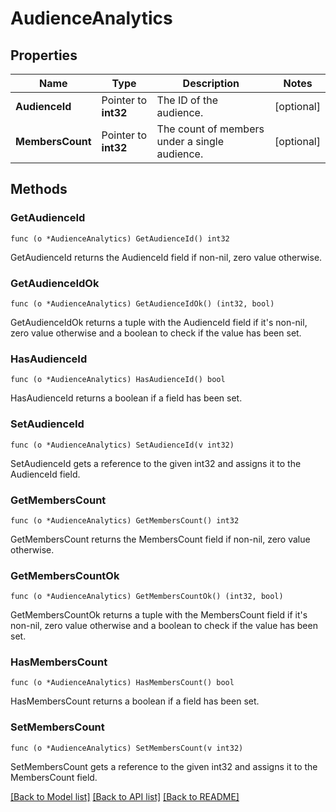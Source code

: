 # AudienceAnalytics

## Properties

Name | Type | Description | Notes
------------ | ------------- | ------------- | -------------
**AudienceId** | Pointer to **int32** | The ID of the audience. | [optional] 
**MembersCount** | Pointer to **int32** | The count of members under a single audience. | [optional] 

## Methods

### GetAudienceId

`func (o *AudienceAnalytics) GetAudienceId() int32`

GetAudienceId returns the AudienceId field if non-nil, zero value otherwise.

### GetAudienceIdOk

`func (o *AudienceAnalytics) GetAudienceIdOk() (int32, bool)`

GetAudienceIdOk returns a tuple with the AudienceId field if it's non-nil, zero value otherwise
and a boolean to check if the value has been set.

### HasAudienceId

`func (o *AudienceAnalytics) HasAudienceId() bool`

HasAudienceId returns a boolean if a field has been set.

### SetAudienceId

`func (o *AudienceAnalytics) SetAudienceId(v int32)`

SetAudienceId gets a reference to the given int32 and assigns it to the AudienceId field.

### GetMembersCount

`func (o *AudienceAnalytics) GetMembersCount() int32`

GetMembersCount returns the MembersCount field if non-nil, zero value otherwise.

### GetMembersCountOk

`func (o *AudienceAnalytics) GetMembersCountOk() (int32, bool)`

GetMembersCountOk returns a tuple with the MembersCount field if it's non-nil, zero value otherwise
and a boolean to check if the value has been set.

### HasMembersCount

`func (o *AudienceAnalytics) HasMembersCount() bool`

HasMembersCount returns a boolean if a field has been set.

### SetMembersCount

`func (o *AudienceAnalytics) SetMembersCount(v int32)`

SetMembersCount gets a reference to the given int32 and assigns it to the MembersCount field.


[[Back to Model list]](../README.md#documentation-for-models) [[Back to API list]](../README.md#documentation-for-api-endpoints) [[Back to README]](../README.md)



